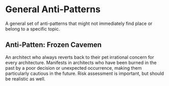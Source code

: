 # General Anti-Patterns

A general set of anti-patterns that might not immediately find place or belong to a specific topic.

## Anti-Patten: Frozen Cavemen

An architect who always reverts back to their pet irrational concern for every architecture. Manifests in architects who have been burned in the past by a poor decision or unexpected occurrence, making them particularly cautious in the future. Risk assessment is important, but should be realistic as well.